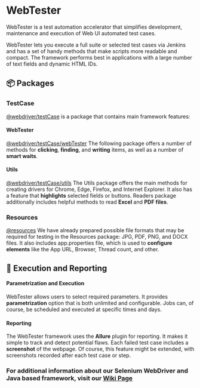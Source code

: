 # WebTester
WebTester is a test automation accelerator that simplifies development, maintenance and execution of Web UI automated test cases.

WebTester lets you execute a full suite or selected test cases via Jenkins and has a set of handy methods that make scripts more readable and compact. The framework performs best in applications with a large number of text fields and dynamic HTML IDs.



## :package: Packages


### TestCase
[@webdriver/testCase](https://github.com/asserte/WebTester/tree/main/src/main/java/lt/insoft/webdriver/testCase)
is a package that contains main framework features:

#### WebTester
[@webdriver/testCase/webTester](https://github.com/asserte/WebTester/tree/main/src/main/java/lt/insoft/webdriver/testCase/webTester)
The following package offers a number of methods for **clicking**, **finding**, and **writing** items, as well as a number of **smart waits**.

#### Utils
[@webdriver/testCase/utils](https://github.com/asserte/WebTester/tree/main/src/main/java/lt/insoft/webdriver/testCase/utils)
The Utils package offers the main methods for creating drivers for Chrome, Edge, Firefox, and Internet Explorer. It also has a feature that **highlights** selected fields or buttons. Readers package additionally includes helpful methods to read **Excel** and **PDF files**.  

### Resources
[@resources](https://github.com/asserte/WebTester/tree/main/src/main/resources)
We have already prepared possible file formats that may be required for testing in the Resources package: JPG, PDF, PNG, and DOCX files. It also includes app.properties file, which is used to **configure elements** like the App URL, Browser, Thread count, and other.


## :bookmark_tabs: Execution and Reporting

#### Parametrization and Execution
WebTester allows users to select required parameters. It provides **parametrization** option that is both unlimited and configurable.
Jobs can, of course, be scheduled and executed at specific times and days.

#### Reporting
The WebTester framework uses the **Allure** plugin for reporting. It makes it simple to track and detect potential flaws. Each failed test case includes a **screenshot** of the webpage. Of course, this feature might be extended, with screenshots recorded after each test case or step.

### For additional information about our Selenium WebDriver and Java based framework, visit our [Wiki Page](https://github.com/asserte/WebTester/wiki)
